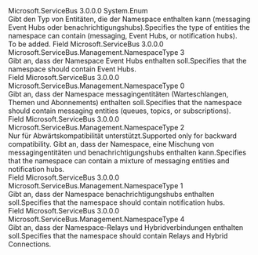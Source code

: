 <Type Name="NamespaceType" FullName="Microsoft.ServiceBus.Management.NamespaceType">
  <TypeSignature Language="C#" Value="public enum NamespaceType" />
  <TypeSignature Language="ILAsm" Value=".class public auto ansi sealed NamespaceType extends System.Enum" />
  <TypeSignature Language="DocId" Value="T:Microsoft.ServiceBus.Management.NamespaceType" />
  <TypeSignature Language="VB.NET" Value="Public Enum NamespaceType" />
  <TypeSignature Language="F#" Value="type NamespaceType = " />
  <AssemblyInfo>
    <AssemblyName>Microsoft.ServiceBus</AssemblyName>
    <AssemblyVersion>3.0.0.0</AssemblyVersion>
  </AssemblyInfo>
  <Base>
    <BaseTypeName>System.Enum</BaseTypeName>
  </Base>
  <Docs>
    <summary><span data-ttu-id="325a0-101">Gibt den Typ von Entitäten, die der Namespace enthalten kann (messaging Event Hubs oder benachrichtigungshubs).</span><span class="sxs-lookup"><span data-stu-id="325a0-101">Specifies the type of entities the namespace can contain (messaging, Event Hubs, or notification hubs).</span></span></summary>
    <remarks>To be added.</remarks>
  </Docs>
  <Members>
    <Member MemberName="EventHub">
      <MemberSignature Language="C#" Value="EventHub" />
      <MemberSignature Language="ILAsm" Value=".field public static literal valuetype Microsoft.ServiceBus.Management.NamespaceType EventHub = unsigned int8(3)" />
      <MemberSignature Language="DocId" Value="F:Microsoft.ServiceBus.Management.NamespaceType.EventHub" />
      <MemberSignature Language="VB.NET" Value="EventHub" />
      <MemberSignature Language="F#" Value="EventHub = 3" Usage="Microsoft.ServiceBus.Management.NamespaceType.EventHub" />
      <MemberType>Field</MemberType>
      <AssemblyInfo>
        <AssemblyName>Microsoft.ServiceBus</AssemblyName>
        <AssemblyVersion>3.0.0.0</AssemblyVersion>
      </AssemblyInfo>
      <ReturnValue>
        <ReturnType>Microsoft.ServiceBus.Management.NamespaceType</ReturnType>
      </ReturnValue>
      <MemberValue>3</MemberValue>
      <Docs>
        <summary><span data-ttu-id="325a0-102">Gibt an, dass der Namespace Event Hubs enthalten soll.</span><span class="sxs-lookup"><span data-stu-id="325a0-102">Specifies that the namespace should contain Event Hubs.</span></span></summary>
      </Docs>
    </Member>
    <Member MemberName="Messaging">
      <MemberSignature Language="C#" Value="Messaging" />
      <MemberSignature Language="ILAsm" Value=".field public static literal valuetype Microsoft.ServiceBus.Management.NamespaceType Messaging = unsigned int8(0)" />
      <MemberSignature Language="DocId" Value="F:Microsoft.ServiceBus.Management.NamespaceType.Messaging" />
      <MemberSignature Language="VB.NET" Value="Messaging" />
      <MemberSignature Language="F#" Value="Messaging = 0" Usage="Microsoft.ServiceBus.Management.NamespaceType.Messaging" />
      <MemberType>Field</MemberType>
      <AssemblyInfo>
        <AssemblyName>Microsoft.ServiceBus</AssemblyName>
        <AssemblyVersion>3.0.0.0</AssemblyVersion>
      </AssemblyInfo>
      <ReturnValue>
        <ReturnType>Microsoft.ServiceBus.Management.NamespaceType</ReturnType>
      </ReturnValue>
      <MemberValue>0</MemberValue>
      <Docs>
        <summary><span data-ttu-id="325a0-103">Gibt an, dass der Namespace messagingentitäten (Warteschlangen, Themen und Abonnements) enthalten soll.</span><span class="sxs-lookup"><span data-stu-id="325a0-103">Specifies that the namespace should contain messaging entities (queues, topics, or subscriptions).</span></span></summary>
      </Docs>
    </Member>
    <Member MemberName="Mixed">
      <MemberSignature Language="C#" Value="Mixed" />
      <MemberSignature Language="ILAsm" Value=".field public static literal valuetype Microsoft.ServiceBus.Management.NamespaceType Mixed = unsigned int8(2)" />
      <MemberSignature Language="DocId" Value="F:Microsoft.ServiceBus.Management.NamespaceType.Mixed" />
      <MemberSignature Language="VB.NET" Value="Mixed" />
      <MemberSignature Language="F#" Value="Mixed = 2" Usage="Microsoft.ServiceBus.Management.NamespaceType.Mixed" />
      <MemberType>Field</MemberType>
      <AssemblyInfo>
        <AssemblyName>Microsoft.ServiceBus</AssemblyName>
        <AssemblyVersion>3.0.0.0</AssemblyVersion>
      </AssemblyInfo>
      <ReturnValue>
        <ReturnType>Microsoft.ServiceBus.Management.NamespaceType</ReturnType>
      </ReturnValue>
      <MemberValue>2</MemberValue>
      <Docs>
        <summary><span data-ttu-id="325a0-104">Nur für Abwärtskompatibilität unterstützt.</span><span class="sxs-lookup"><span data-stu-id="325a0-104">Supported only for backward compatibility.</span></span> <span data-ttu-id="325a0-105">Gibt an, dass der Namespace, eine Mischung von messagingentitäten und benachrichtigungshubs enthalten kann.</span><span class="sxs-lookup"><span data-stu-id="325a0-105">Specifies that the namespace can contain a mixture of messaging entities and notification hubs.</span></span></summary>
      </Docs>
    </Member>
    <Member MemberName="NotificationHub">
      <MemberSignature Language="C#" Value="NotificationHub" />
      <MemberSignature Language="ILAsm" Value=".field public static literal valuetype Microsoft.ServiceBus.Management.NamespaceType NotificationHub = unsigned int8(1)" />
      <MemberSignature Language="DocId" Value="F:Microsoft.ServiceBus.Management.NamespaceType.NotificationHub" />
      <MemberSignature Language="VB.NET" Value="NotificationHub" />
      <MemberSignature Language="F#" Value="NotificationHub = 1" Usage="Microsoft.ServiceBus.Management.NamespaceType.NotificationHub" />
      <MemberType>Field</MemberType>
      <AssemblyInfo>
        <AssemblyName>Microsoft.ServiceBus</AssemblyName>
        <AssemblyVersion>3.0.0.0</AssemblyVersion>
      </AssemblyInfo>
      <ReturnValue>
        <ReturnType>Microsoft.ServiceBus.Management.NamespaceType</ReturnType>
      </ReturnValue>
      <MemberValue>1</MemberValue>
      <Docs>
        <summary><span data-ttu-id="325a0-106">Gibt an, dass der Namespace benachrichtigungshubs enthalten soll.</span><span class="sxs-lookup"><span data-stu-id="325a0-106">Specifies that the namespace should contain notification hubs.</span></span></summary>
      </Docs>
    </Member>
    <Member MemberName="Relay">
      <MemberSignature Language="C#" Value="Relay" />
      <MemberSignature Language="ILAsm" Value=".field public static literal valuetype Microsoft.ServiceBus.Management.NamespaceType Relay = unsigned int8(4)" />
      <MemberSignature Language="DocId" Value="F:Microsoft.ServiceBus.Management.NamespaceType.Relay" />
      <MemberSignature Language="VB.NET" Value="Relay" />
      <MemberSignature Language="F#" Value="Relay = 4" Usage="Microsoft.ServiceBus.Management.NamespaceType.Relay" />
      <MemberType>Field</MemberType>
      <AssemblyInfo>
        <AssemblyName>Microsoft.ServiceBus</AssemblyName>
        <AssemblyVersion>3.0.0.0</AssemblyVersion>
      </AssemblyInfo>
      <ReturnValue>
        <ReturnType>Microsoft.ServiceBus.Management.NamespaceType</ReturnType>
      </ReturnValue>
      <MemberValue>4</MemberValue>
      <Docs>
        <summary><span data-ttu-id="325a0-107">Gibt an, dass der Namespace-Relays und Hybridverbindungen enthalten soll.</span><span class="sxs-lookup"><span data-stu-id="325a0-107">Specifies that the namespace should contain Relays and Hybrid Connections.</span></span></summary>
      </Docs>
    </Member>
  </Members>
</Type>